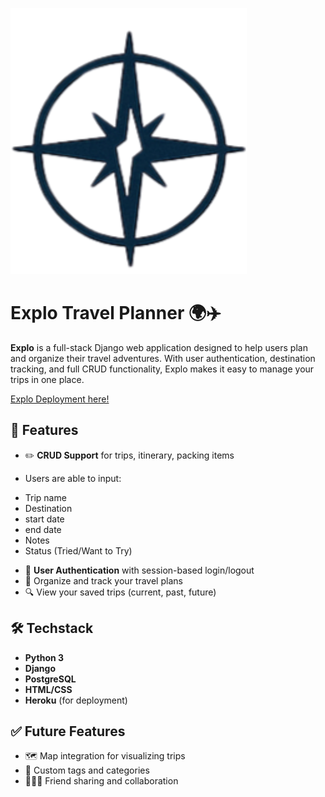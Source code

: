 ![Explo Logo](/travel/static/images/explo-logo.svg)

# Explo Travel Planner 🌍✈️

**Explo** is a full-stack Django web application designed to help users plan and organize their travel adventures. With user authentication, destination tracking, and full CRUD functionality, Explo makes it easy to manage your trips in one place.

[Explo Deployment here!](https://django-explo-a9503c630d2d.herokuapp.com//)

## 🚀 Features

- ✏️ **CRUD Support** for trips, itinerary, packing items

- Users are able to input:
* Trip name
* Destination
* start date
* end date
* Notes
* Status (Tried/Want to Try)

- 👥 **User Authentication** with session-based login/logout
- 📅 Organize and track your travel plans
- 🔍 View your saved trips (current, past, future)

## 🛠️ Techstack

- **Python 3**
- **Django**
- **PostgreSQL**
- **HTML/CSS**
- **Heroku** (for deployment)


## ✅ Future Features

* 🗺️ Map integration for visualizing trips
* 📌 Custom tags and categories
* 🧑‍🤝‍🧑 Friend sharing and collaboration